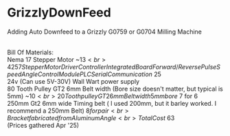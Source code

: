 # GrizzlyDownFeed
Adding Auto Downfeed to a Grizzly G0759 or G0704 Milling Machine<br><br>

Bill Of Materials:<br>
Nema 17 Stepper Motor ~$13<br>
42 57 Stepper Motor Driver Controller Integrated Board Forward/Reverse Pulse Speed Angle Control Module PLC Serial Communication ~$25<br>
24v (Can use 5V-30V) Wall Wart power supply<br>
80 Tooth Pulley GT2 6mm Belt width (Bore size doesn't matter, but typical is 5mm) ~$10<br>
20 Tooth pulley GT2 6mm Belt width 5mm bore ~$7 for 6<br>
250mm Gt2 6mm wide Timing belt ( I used 200mm, but it barley worked. I recommend a 250mm Belt) $8 for pair<br>
Bracket fabricated from Aluminum Angle<br>
Total Cost ~$63<br>
(Prices gathered Apr '25)
